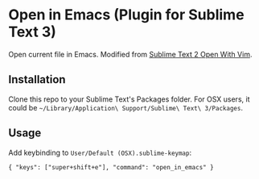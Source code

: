 # Open in Emacs (Plugin for Sublime Text 3)

Open current file in Emacs. Modified from [Sublime Text 2 Open With Vim](https://github.com/itiut/sublime-text-2-open-with-vim).

## Installation

Clone this repo to your Sublime Text's Packages folder. For OSX users, it could be `~/Library/Application\ Support/Sublime\ Text\ 3/Packages`.

## Usage

Add keybinding to `User/Default (OSX).sublime-keymap`:

    { "keys": ["super+shift+e"], "command": "open_in_emacs" }
